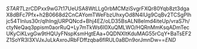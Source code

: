 $START$LzrCDPxx9wG7t17UeUSA8WtLLg0rbMCMziSvgrFXQr80Yqb8zt3dgaX8dBFc7Pfx+h2B0668d2CnCAYomTWeFbzUhxyOd8N4lUg9CqBv2TCSgPlhjc54TInlus30r/qIhIngjURPQNcd+Bhj4EZ/oLD35BsALN8elmd4iteUp/vraS7h/ctyNeQaq3ppism0aorRuQ+Ly7mTkWs6I0XuQMLWO/HQRnMmKsqADmTecUKyCiKLvgGw9tHQUyFNspKsmHgtEAa+0QDNXItKduMAG55rCqY+BaTsEF2Z1SoYR3l3XVJxJuLkAxroJRbFDffzqba6flRUL0aBDn9orJmnDw==$END$